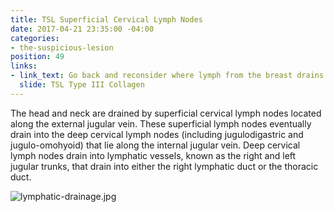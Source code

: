 ```yaml
---
title: TSL Superficial Cervical Lymph Nodes
date: 2017-04-21 23:35:00 -04:00
categories:
- the-suspicious-lesion
position: 49
links:
- link_text: Go back and reconsider where lymph from the breast drains
  slide: TSL Type III Collagen
---
```


The head and neck are drained by superficial cervical lymph nodes located along the external jugular vein. These superficial lymph nodes eventually drain into the deep cervical lymph nodes (including jugulodigastric and jugulo-omohyoid) that lie along the internal jugular vein. Deep cervical lymph nodes drain into lymphatic vessels, known as the right and left jugular trunks, that drain into either the right lymphatic duct or the thoracic duct.

![lymphatic-drainage.jpg](/uploads/lymphatic-drainage.jpg)